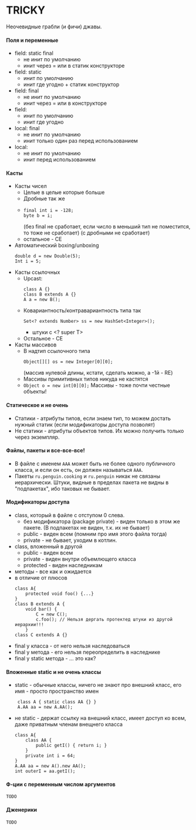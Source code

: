 # TRICKY

Неочевидные грабли (и фичи) джавы.

#### Поля и переменные

- field: static final
    - не инит по умолчанию
    - инит через = или в статик конструкторе
- field: static
    - инит по умолчанию
    - инит где угодно + статик конструктор
- field: final
    - не инит по умолчанию
    - инит через = или в конструкторе
- field:
    - инит по умолчанию
    - инит где угодно
- local: final
    - не инит по умолчанию
    - инит только один раз перед использованием
- local:
    - не инит по умолчанию
    - инит перед использованием
    
#### Касты

- Касты чисел
    - Целые в целые которые больше
    - Дробные так же
    - 
      ```
      final int i = -128;
      byte b = i;
      ```
      (без final не сработает, если число в меньший тип не поместится, то тоже не сработает) 
      (с дробными не сработает)
    - остальное - CE
- Автоматический boxing/unboxing
    ```
    double d = new Double(5);
    Int i = 5;
    ```
- Касты ссылочных
    - Upcast:
        ```
        class A {}
        class B extends A {}
        A a = new B();
        ```
    - Ковариантность/контравариантность
        типа так
        ```
        Set<? extends Number> ss = new HashSet<Integer>();
        ```
        + штуки с <? super T>
    - Остальное - CE
- Касты массивов
    - В надтип ссылочного типа
        ```
        Object[][] os = new Integer[0][0];
        ```
        (массив нулевой длины, кстати, сделать можно, а -1й - RE)
    - Массивы примитивных типов никуда не кастятся
    - ```Object o = new int[0][0];``` Массивы - тоже почти честные объекты!

    
#### Статическое и не очень

- Статики - атрибуты типов, если знаем тип, то можем достать нужный статик (если модификаторы доступа позволят)
- Не статики - атрибуты объектов типов. Их можно получить только через экземпляр.

    
#### Файлы, пакеты и все-все-все!

- В файле с именем `AAA` может быть не более одного публичного класса, и если он есть, он должен называться `AAA`.
- Пакеты `ru.penguin.cooking` и `ru.penguin` никак не связаны иерархически. Штуки, видные в пределах пакета
не видны в "подпакетах", ибо таковых не бывает.

#### Модификаторы доступа
- class, который в файле с отступом 0 слева.
    - без модификатора (package private) - виден только в этом же пакете. (В подпакетах не виден, т.к. их не бывает)
    - public - виден всем (помним про имя этого файла тогда)
    - private - не бывает, уходим в котлин.
- class, вложенный в другой
    - public - виден всем
    - private - виден внутри объемлющего класса
    - protected - виден наследникам
- методы - все как и ожидается
- в отличие от плюсов
    ```
    class A{
        protected void foo() {...}
    }
    class B extends A {
        void bar() {
            C = new C();
            c.foo(); // Нельзя дергать протектед штуки из другой иерархии!!!
        }
    class C extends A {}
    ```
- final у класса - от него нельзя наследоваться
- final у метода - его нельзя переопределить в наследнике
- final у static метода - ... это как?

#### Вложенные static и не очень классы
- static - обычные классы, ничего не знают про внешний класс, его имя - просто пространство имен
   ```
    class A { static class AA {} }
    A.AA aa = new A.AA();
    ```
- не static - держат ссылку на внешний класс, имеет доступ ко всем, даже приватным членам внещнего класса
    ```
    class A{
        class AA {
            public getI() { return i; }
        }
        private int i = 64;
    }
    A.AA aa = new A().new AA();
    int outerI = aa.getI();
    ```

#### Ф-ции с переменным числом аргументов
    TODO
    
#### Дженерики
    TODO